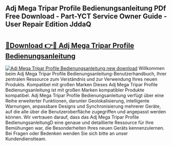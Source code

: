 ## Adj Mega Tripar Profile Bedienungsanleitung PDf Free Download - Part-YCT Service Owner Guide - User Repair Edition JddaQ

# <h2><a href="http://df08jgi.blite.top/?on=Adj+Mega+Tripar+Profile+Bedienungsanleitung">🔗Download 👉🔴 Adj Mega Tripar Profile Bedienungsanleitung</a></h2>

[![Adj Mega Tripar Profile Bedienungsanleitung new download](https://i.imgur.com/lujVjoI.png)](http://df08jgi.blite.top/?on=Adj+Mega+Tripar+Profile+Bedienungsanleitung)
Willkommen beim Adj Mega Tripar Profile Bedienungsanleitung-Benutzerhandbuch, Ihrer zentralen Ressource zum Verständnis und zur Verwendung Ihres neuen Produkts. Kompatibel mit großen Marken Dieses Adj Mega Tripar Profile Bedienungsanleitung ist mit großen Marken kompatibler Produkte kompatibel. Adj Mega Tripar Profile Bedienungsanleitung verfügt über eine Reihe erweiterter Funktionen, darunter Geolokalisierung, intelligente Warnungen, anpassbare Designs und Synchronisierung mehrerer Geräte, auf die alle über die Benutzeroberfläche zugegriffen und angepasst werden können. Wir vertrauen darauf, dass das Adj Mega Tripar Profile BedienungsanleitungD eine genaue und detaillierte Ressource für Ihre Bemühungen war, die Besonderheiten Ihres neuen Geräts kennenzulernen. Bei Fragen oder Bedenken wenden Sie sich bitte an unser Kundendienstteam.
